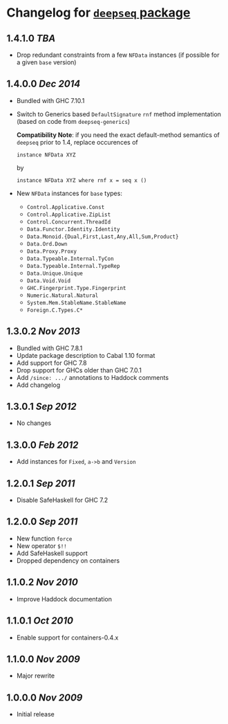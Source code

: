 # Changelog for [`deepseq` package](http://hackage.haskell.org/package/deepseq)

## 1.4.1.0  *TBA*

  * Drop redundant constraints from a few `NFData` instances (if
    possible for a given `base` version)

## 1.4.0.0  *Dec 2014*

  * Bundled with GHC 7.10.1
  * Switch to Generics based `DefaultSignature` `rnf` method
    implementation (based on code from `deepseq-generics`)

    **Compatibility Note**: if you need the exact default-method
    semantics of `deepseq` prior to 1.4, replace occurences of

        instance NFData XYZ

    by

        instance NFData XYZ where rnf x = seq x ()

  * New `NFData` instances for `base` types:

     - `Control.Applicative.Const`
     - `Control.Applicative.ZipList`
     - `Control.Concurrent.ThreadId`
     - `Data.Functor.Identity.Identity`
     - `Data.Monoid.{Dual,First,Last,Any,All,Sum,Product}`
     - `Data.Ord.Down`
     - `Data.Proxy.Proxy`
     - `Data.Typeable.Internal.TyCon`
     - `Data.Typeable.Internal.TypeRep`
     - `Data.Unique.Unique`
     - `Data.Void.Void`
     - `GHC.Fingerprint.Type.Fingerprint`
     - `Numeric.Natural.Natural`
     - `System.Mem.StableName.StableName`
     - `Foreign.C.Types.C*`

## 1.3.0.2  *Nov 2013*

  * Bundled with GHC 7.8.1
  * Update package description to Cabal 1.10 format
  * Add support for GHC 7.8
  * Drop support for GHCs older than GHC 7.0.1
  * Add `/since: .../` annotations to Haddock comments
  * Add changelog

## 1.3.0.1  *Sep 2012*

  * No changes

## 1.3.0.0  *Feb 2012*

  * Add instances for `Fixed`, `a->b` and `Version`

## 1.2.0.1  *Sep 2011*

  * Disable SafeHaskell for GHC 7.2

## 1.2.0.0  *Sep 2011*

  * New function `force`
  * New operator `$!!`
  * Add SafeHaskell support
  * Dropped dependency on containers

## 1.1.0.2  *Nov 2010*

  * Improve Haddock documentation

## 1.1.0.1  *Oct 2010*

  * Enable support for containers-0.4.x

## 1.1.0.0  *Nov 2009*

  * Major rewrite

## 1.0.0.0  *Nov 2009*

  * Initial release
